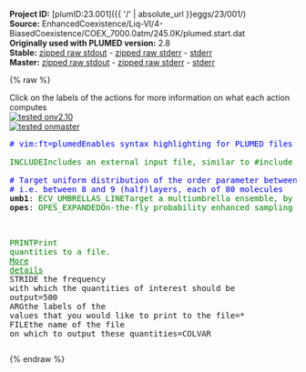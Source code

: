 **Project ID:** [plumID:23.001]({{ '/' | absolute_url }}eggs/23/001/)  
**Source:** EnhancedCoexistence/Liq-VI/4-BiasedCoexistence/COEX_7000.0atm/245.0K/plumed.start.dat  
**Originally used with PLUMED version:** 2.8  
**Stable:** [zipped raw stdout](plumed.start.dat.plumed.stdout.txt.zip) - [zipped raw stderr](plumed.start.dat.plumed.stderr.txt.zip) - [stderr](plumed.start.dat.plumed.stderr)  
**Master:** [zipped raw stdout](plumed.start.dat.plumed_master.stdout.txt.zip) - [zipped raw stderr](plumed.start.dat.plumed_master.stderr.txt.zip) - [stderr](plumed.start.dat.plumed_master.stderr)  

{% raw %}
<div class="plumedpreheader">
<div class="headerInfo" id="value_details_data/EnhancedCoexistence/Liq-VI/4-BiasedCoexistence/COEX_7000.0atm/245.0K/plumed.start.dat"> Click on the labels of the actions for more information on what each action computes </div>
<div class="containerBadge">
<div class="headerBadge"><a href="plumed.start.dat.plumed.stderr"><img src="https://img.shields.io/badge/v2.10-passing-green.svg" alt="tested onv2.10" /></a></div>
<div class="headerBadge"><a href="plumed.start.dat.plumed_master.stderr"><img src="https://img.shields.io/badge/master-passing-green.svg" alt="tested onmaster" /></a></div>
</div>
</div>
<pre class="plumedlisting">
<span class="plumedtooltip" style="color:blue"># vim:ft=plumed<span class="right">Enables syntax highlighting for PLUMED files in vim. See <a href="https://www.plumed.org/doc-master/user-doc/html/vim">here for more details. </a><i></i></span></span>
<br/><span id="data/EnhancedCoexistence/Liq-VI/4-BiasedCoexistence/COEX_7000.0atm/245.0K/plumed.start.datplumed.order.dat_short"><span class="plumedtooltip" style="color:green">INCLUDE<span class="right">Includes an external input file, similar to #include in C preprocessor. <a href="https://www.plumed.org/doc-master/user-doc/html/INCLUDE">More details</a>. Show <a class="toggler" href='javascript:;' onclick='toggleDisplay("data/EnhancedCoexistence/Liq-VI/4-BiasedCoexistence/COEX_7000.0atm/245.0K/plumed.start.datplumed.order.dat");'>included file</a><i></i></span></span> <span class="plumedtooltip">FILE<span class="right">file to be included<i></i></span></span>=<a class="toggler" href='javascript:;' onclick='toggleDisplay("data/EnhancedCoexistence/Liq-VI/4-BiasedCoexistence/COEX_7000.0atm/245.0K/plumed.start.datplumed.order.dat");'>plumed.order.dat</a>
</span><span id="data/EnhancedCoexistence/Liq-VI/4-BiasedCoexistence/COEX_7000.0atm/245.0K/plumed.start.datplumed.order.dat_long" style="display:none;"><span style="color:blue" class="comment"># The command:
</span><span class="toggler" style="color:red" onclick='toggleDisplay("data/EnhancedCoexistence/Liq-VI/4-BiasedCoexistence/COEX_7000.0atm/245.0K/plumed.start.datplumed.order.dat")'># INCLUDE FILE=plumed.order.dat
</span><span style="color:blue" class="comment"># ensures PLUMED loads the contents of the file called plumed.order.dat</span>
<span style="color:blue" class="comment"># The contents of this file are shown below (click the red comment to hide them).</span>
<span style="color:blue" class="comment">#7000atm_255K</span>
<span style="color:blue" class="comment">#sigma: 0.055</span>
<span style="color:blue" class="comment">#Liquid max: 0.46</span>
<span style="color:blue" class="comment">#Ice max: 0.9325</span>
<span style="color:blue" class="comment">#Midpoint between distribitions: 0.7275</span>
<br/><span style="display:none;" id="data/EnhancedCoexistence/Liq-VI/4-BiasedCoexistence/COEX_7000.0atm/245.0K/plumed.start.datplumed.order.dat">The INCLUDE action with label <b>plumed.order.dat</b> calculates something</span><span class="plumedtooltip" style="color:green">ENVIRONMENTSIMILARITY<span class="right">Measure how similar the environment around atoms is to that found in some reference crystal structure. <a href="https://www.plumed.org/doc-master/user-doc/html/ENVIRONMENTSIMILARITY" style="color:green">More details</a><i></i></span></span> ...
 <span class="plumedtooltip">SPECIES<span class="right">this keyword is used for colvars such as coordination number<i></i></span></span>=1-3840:3
 <span class="plumedtooltip">SIGMA<span class="right"> the width to use for the gaussian kernels<i></i></span></span>=0.055
 <span class="plumedtooltip">CRYSTAL_STRUCTURE<span class="right"> Targeted crystal structure<i></i></span></span>=CUSTOM
 <span class="plumedtooltip">LABEL<span class="right">a label for the action so that its output can be referenced in the input to other actions<i></i></span></span>=<b name="data/EnhancedCoexistence/Liq-VI/4-BiasedCoexistence/COEX_7000.0atm/245.0K/plumed.start.datrefcv" onclick='showPath("data/EnhancedCoexistence/Liq-VI/4-BiasedCoexistence/COEX_7000.0atm/245.0K/plumed.start.dat","data/EnhancedCoexistence/Liq-VI/4-BiasedCoexistence/COEX_7000.0atm/245.0K/plumed.start.datrefcv","data/EnhancedCoexistence/Liq-VI/4-BiasedCoexistence/COEX_7000.0atm/245.0K/plumed.start.datrefcv","brown")'>refcv</b>
 <span class="plumedtooltip">REFERENCE_1<span class="right">PDB files with relative distances from central atom<i></i></span></span>=env1.pdb
 <span class="plumedtooltip">REFERENCE_2<span class="right">PDB files with relative distances from central atom<i></i></span></span>=env2.pdb
 <span class="plumedtooltip">REFERENCE_3<span class="right">PDB files with relative distances from central atom<i></i></span></span>=env3.pdb
 <span class="plumedtooltip">REFERENCE_4<span class="right">PDB files with relative distances from central atom<i></i></span></span>=env4.pdb
 <span class="plumedtooltip">REFERENCE_5<span class="right">PDB files with relative distances from central atom<i></i></span></span>=env5.pdb
 <span class="plumedtooltip">REFERENCE_6<span class="right">PDB files with relative distances from central atom<i></i></span></span>=env6.pdb
 <span class="plumedtooltip">REFERENCE_7<span class="right">PDB files with relative distances from central atom<i></i></span></span>=env7.pdb
 <span class="plumedtooltip">REFERENCE_8<span class="right">PDB files with relative distances from central atom<i></i></span></span>=env8.pdb
 <span class="plumedtooltip">REFERENCE_9<span class="right">PDB files with relative distances from central atom<i></i></span></span>=env9.pdb
 <span class="plumedtooltip">REFERENCE_10<span class="right">PDB files with relative distances from central atom<i></i></span></span>=env10.pdb
 <span class="plumedtooltip">MORE_THAN1<span class="right">calculate the number of variables that are more than a certain target value. Options for this keyword are explained in the documentation for <a href="https://www.plumed.org/doc-master/user-doc/html/MORE_THAN">MORE_THAN</a>.<i></i></span></span>={CUBIC D_0=0.46 D_MAX=0.9325}
 <span class="plumedtooltip">MORE_THAN2<span class="right">calculate the number of variables that are more than a certain target value. Options for this keyword are explained in the documentation for <a href="https://www.plumed.org/doc-master/user-doc/html/MORE_THAN">MORE_THAN</a>.<i></i></span></span>={CUBIC D_0=0.72750 D_MAX=0.72751}
 <span class="plumedtooltip">MEAN<span class="right"> calculate the mean of all the quantities<i></i></span></span>
... ENVIRONMENTSIMILARITY
<span style="color:blue"># --- End of included input --- </span></span><br/><span style="color:blue" class="comment"># Target uniform distribution of the order parameter between 640 and 720 molecules</span>
<span style="color:blue" class="comment"># i.e. between 8 and 9 (half)layers, each of 80 molecules</span>
<span style="display:none;" id="data/EnhancedCoexistence/Liq-VI/4-BiasedCoexistence/COEX_7000.0atm/245.0K/plumed.start.datrefcv">The ENVIRONMENTSIMILARITY action with label <b>refcv</b> calculates the following quantities:<table  align="center" frame="void" width="95%" cellpadding="5%"><tr><td width="5%"><b> Quantity </b>  </td><td><b> Description </b> </td></tr><tr><td width="5%">refcv.value</td><td>the environmental similar parameter for each of the input atoms</td></tr><tr><td width="5%">refcv.mean</td><td>the mean of the colvars</td></tr></table></span><b name="data/EnhancedCoexistence/Liq-VI/4-BiasedCoexistence/COEX_7000.0atm/245.0K/plumed.start.datumb1" onclick='showPath("data/EnhancedCoexistence/Liq-VI/4-BiasedCoexistence/COEX_7000.0atm/245.0K/plumed.start.dat","data/EnhancedCoexistence/Liq-VI/4-BiasedCoexistence/COEX_7000.0atm/245.0K/plumed.start.datumb1","data/EnhancedCoexistence/Liq-VI/4-BiasedCoexistence/COEX_7000.0atm/245.0K/plumed.start.datumb1","brown")'>umb1</b>: <span class="plumedtooltip" style="color:green">ECV_UMBRELLAS_LINE<span class="right">Target a multiumbrella ensemble, by combining systems each with a parabolic bias potential at a different location. <a href="https://www.plumed.org/doc-master/user-doc/html/ECV_UMBRELLAS_LINE" style="color:green">More details</a><i></i></span></span> <span class="plumedtooltip">ARG<span class="right">the labels of the scalar values that are input to this action<i></i></span></span>=<b name="data/EnhancedCoexistence/Liq-VI/4-BiasedCoexistence/COEX_7000.0atm/245.0K/plumed.start.datrefcv">refcv.morethan-1</b> <span class="plumedtooltip">TEMP<span class="right"> temperature<i></i></span></span>=245.0 <span class="plumedtooltip">CV_MIN<span class="right">the minimum of the CV range to be explored<i></i></span></span>=640.0 <span class="plumedtooltip">CV_MAX<span class="right">the maximum of the CV range to be explored<i></i></span></span>=720.0 <span class="plumedtooltip">SIGMA<span class="right">sigma of the umbrella Gaussians<i></i></span></span>=1 <span class="plumedtooltip">BARRIER<span class="right">a guess of the free energy barrier to be overcome (better to stay higher than lower)<i></i></span></span>=50
<span style="display:none;" id="data/EnhancedCoexistence/Liq-VI/4-BiasedCoexistence/COEX_7000.0atm/245.0K/plumed.start.datumb1">The ECV_UMBRELLAS_LINE action with label <b>umb1</b> calculates the following quantities:<table  align="center" frame="void" width="95%" cellpadding="5%"><tr><td width="5%"><b> Quantity </b>  </td><td><b> Description </b> </td></tr><tr><td width="5%">umb1..#!custom</td><td>the names of the output components for this action depend on the actions input file see the example inputs below for details</td></tr></table></span><b name="data/EnhancedCoexistence/Liq-VI/4-BiasedCoexistence/COEX_7000.0atm/245.0K/plumed.start.datopes" onclick='showPath("data/EnhancedCoexistence/Liq-VI/4-BiasedCoexistence/COEX_7000.0atm/245.0K/plumed.start.dat","data/EnhancedCoexistence/Liq-VI/4-BiasedCoexistence/COEX_7000.0atm/245.0K/plumed.start.datopes","data/EnhancedCoexistence/Liq-VI/4-BiasedCoexistence/COEX_7000.0atm/245.0K/plumed.start.datopes","brown")'>opes</b>: <span class="plumedtooltip" style="color:green">OPES_EXPANDED<span class="right">On-the-fly probability enhanced sampling with expanded ensembles for the target distribution. <a href="https://www.plumed.org/doc-master/user-doc/html/OPES_EXPANDED" style="color:green">More details</a><i></i></span></span> <span class="plumedtooltip">ARG<span class="right">the label of the ECVs that define the expansion<i></i></span></span>=<b name="data/EnhancedCoexistence/Liq-VI/4-BiasedCoexistence/COEX_7000.0atm/245.0K/plumed.start.datumb1">umb1.*</b> <span class="plumedtooltip">PACE<span class="right">how often the bias is updated<i></i></span></span>=2000 <span class="plumedtooltip">STRIDE<span class="right">the frequency with which the forces due to the bias should be calculated<i></i></span></span>=1 <span class="plumedtooltip">WALKERS_MPI<span class="right"> switch on MPI version of multiple walkers<i></i></span></span> 


<br/><span style="display:none;" id="data/EnhancedCoexistence/Liq-VI/4-BiasedCoexistence/COEX_7000.0atm/245.0K/plumed.start.datopes">The OPES_EXPANDED action with label <b>opes</b> calculates the following quantities:<table  align="center" frame="void" width="95%" cellpadding="5%"><tr><td width="5%"><b> Quantity </b>  </td><td><b> Description </b> </td></tr><tr><td width="5%">opes.bias</td><td>the instantaneous value of the bias potential</td></tr></table></span><span class="plumedtooltip" style="color:green">PRINT<span class="right">Print quantities to a file. <a href="https://www.plumed.org/doc-master/user-doc/html/PRINT" style="color:green">More details</a><i></i></span></span> <span class="plumedtooltip">STRIDE<span class="right"> the frequency with which the quantities of interest should be output<i></i></span></span>=500  <span class="plumedtooltip">ARG<span class="right">the labels of the values that you would like to print to the file<i></i></span></span>=* <span class="plumedtooltip">FILE<span class="right">the name of the file on which to output these quantities<i></i></span></span>=COLVAR
</pre>
{% endraw %}
